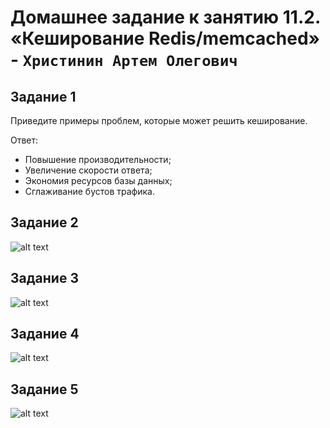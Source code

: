 # Домашнее задание к занятию 11.2. «Кеширование Redis/memcached» - `Христинин Артем Олегович`

## Задание 1
 
Приведите примеры проблем, которые может решить кеширование.

Ответ:

- Повышение производительности;
- Увеличение скорости ответа;
- Экономия ресурсов базы данных;
- Сглаживание бустов трафика.


## Задание 2

![alt text](https://github.com/Rafinad91/Homework-Netology/blob/main/11.2.%20%C2%AB%D0%9A%D0%B5%D1%88%D0%B8%D1%80%D0%BE%D0%B2%D0%B0%D0%BD%D0%B8%D0%B5%20Redis/img/memcached.png)


## Задание 3

![alt text](https://github.com/Rafinad91/Homework-Netology/blob/main/11.2.%20%C2%AB%D0%9A%D0%B5%D1%88%D0%B8%D1%80%D0%BE%D0%B2%D0%B0%D0%BD%D0%B8%D0%B5%20Redis/img/add%20key.png)


## Задание 4

![alt text](https://github.com/Rafinad91/Homework-Netology/blob/main/11.2.%20%C2%AB%D0%9A%D0%B5%D1%88%D0%B8%D1%80%D0%BE%D0%B2%D0%B0%D0%BD%D0%B8%D0%B5%20Redis/img/redis.png)

## Задание 5

![alt text](https://github.com/Rafinad91/Homework-Netology/blob/main/11.2.%20%C2%AB%D0%9A%D0%B5%D1%88%D0%B8%D1%80%D0%BE%D0%B2%D0%B0%D0%BD%D0%B8%D0%B5%20Redis/img/5%20%D0%B7%D0%B0%D0%B4%D0%B0%D0%BD%D0%B8%D0%B5.png)